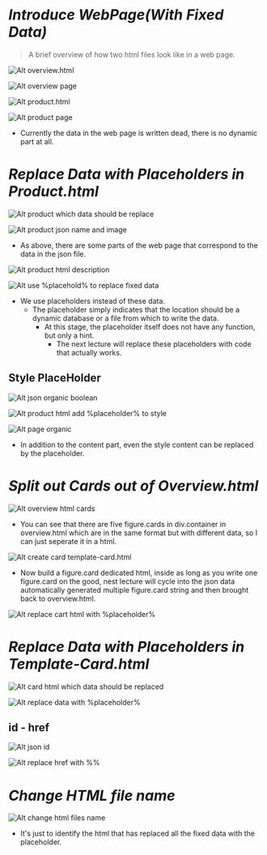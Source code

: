 # **_Introduce WebPage(With Fixed Data)_**

> A brief overview of how two html files look like in a web page.

![Alt overview.html](pic/bandicam%202022-09-29%2009-50-22-732.jpg)

![Alt overview page](pic/bandicam%202022-09-29%2009-50-32-779.jpg)

![Alt product.html](pic/bandicam%202022-09-29%2009-50-46-510.jpg)

![Alt product page](pic/bandicam%202022-09-29%2009-51-14-987.jpg)

- Currently the data in the web page is written dead, there is no dynamic part at all.

# **_Replace Data with Placeholders in Product.html_**

![Alt product which data should be replace](pic/bandicam%202022-09-29%2009-53-19-613.jpg)

![Alt product json name and image](pic/bandicam%202022-09-29%2009-53-55-128.jpg)

- As above, there are some parts of the web page that correspond to the data in the json file.

![Alt product html description](pic/bandicam%202022-09-29%2009-55-51-626.jpg)

![Alt use %placehold% to replace fixed data](pic/bandicam%202022-09-29%2017-02-29-269.jpg)

- We use placeholders instead of these data.
  - The placeholder simply indicates that the location should be a dynamic database or a file from which to write the data.
    - At this stage, the placeholder itself does not have any function, but only a hint.
      - The next lecture will replace these placeholders with code that actually works.

## **Style PlaceHolder**

![Alt json organic boolean](pic/bandicam%202022-09-29%2017-02-49-593.jpg)

![Alt product html add %placeholder% to style](pic/bandicam%202022-09-29%2017-06-35-655.jpg)

![Alt page organic](pic/bandicam%202022-09-29%2017-07-03-662.jpg)

- In addition to the content part, even the style content can be replaced by the placeholder.

# **_Split out Cards out of Overview.html_**

![Alt overview html cards](pic/bandicam%202022-09-29%2017-08-43-994.jpg)

- You can see that there are five figure.cards in div.container in overview.html which are in the same format but with different data, so I can just seperate it in a html.

![Alt create card template-card.html](pic/bandicam%202022-09-29%2017-10-56-584.jpg)

- Now build a figure.card dedicated html, inside as long as you write one figure.card on the good, nest lecture will cycle into the json data automatically generated multiple figure.card string and then brought back to overview.html.

![Alt replace cart html with %placeholder%](pic/bandicam%202022-09-29%2017-13-32-576.jpg)

# **_Replace Data with Placeholders in Template-Card.html_**

![Alt card html which data should be replaced](pic/bandicam%202022-09-29%2017-14-03-060.jpg)

![Alt  replace data with %placeholder%](pic/bandicam%202022-09-29%2017-19-28-708.jpg)

## **id - href**

![Alt json id](pic/bandicam%202022-09-29%2017-23-19-377.jpg)

![Alt replace href with %%](pic/bandicam%202022-09-29%2017-24-30-564.jpg)

# **_Change HTML file name_**

![Alt change html files name](pic/bandicam%202022-09-29%2017-25-51-308.jpg)

- It's just to identify the html that has replaced all the fixed data with the placeholder.
